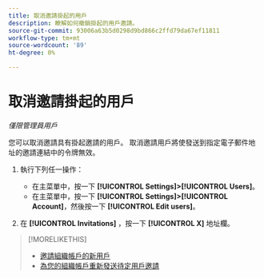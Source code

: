 ```yaml
---
title: 取消邀請掛起的用戶
description: 瞭解如何撤銷掛起的用戶邀請。
source-git-commit: 93006a63b5d0298d9bd866c2ffd79da67ef11811
workflow-type: tm+mt
source-wordcount: '89'
ht-degree: 0%

---
```


# 取消邀請掛起的用戶

*僅限管理員用戶*

您可以取消邀請具有掛起邀請的用戶。 取消邀請用戶將使發送到指定電子郵件地址的邀請連結中的令牌無效。

1. 執行下列任一操作：

   * 在主菜單中，按一下 **[!UICONTROL Settings]>[!UICONTROL Users]**。
   * 在主菜單中，按一下 **[!UICONTROL Settings]>[!UICONTROL Account]**，然後按一下 **[!UICONTROL Edit users]**。

1. 在 **[!UICONTROL Invitations]** ，按一下 **[!UICONTROL X]** 地址欄。

>[!MORELIKETHIS]
>
>* [邀請組織帳戶的新用戶](user-invite.md)
>* [為您的組織帳戶重新發送待定用戶邀請](user-resend-invite.md)


<!-- >* [Edit User Permissions or Delete a User](user-edit.md) -->
